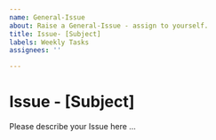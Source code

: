 ```yaml
---
name: General-Issue
about: Raise a General-Issue - assign to yourself.
title: Issue- [Subject]
labels: Weekly Tasks
assignees: ''

---
```


# Issue - [Subject]

Please describe your Issue here ...
